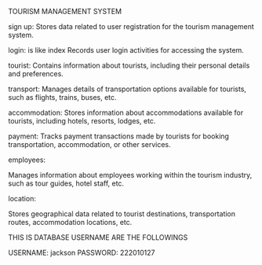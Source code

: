 TOURISM MANAGEMENT SYSTEM

sign up:
Stores data related to user registration for the tourism management system.

login: is like index
Records user login activities for accessing the system.

tourist:
Contains information about tourists, including their personal details and preferences.

transport:
Manages details of transportation options available for tourists, such as flights, trains, buses, etc.

accommodation:
Stores information about accommodations available for tourists, including hotels, resorts, lodges, etc.

payment:
Tracks payment transactions made by tourists for booking transportation, accommodation, or other services.

employees:

Manages information about employees working within the tourism industry, such as tour guides, hotel staff, etc.

location:

Stores geographical data related to tourist destinations, transportation routes, accommodation locations, etc.








THIS IS DATABASE USERNAME ARE THE FOLLOWINGS

USERNAME: jackson
PASSWORD: 222010127


